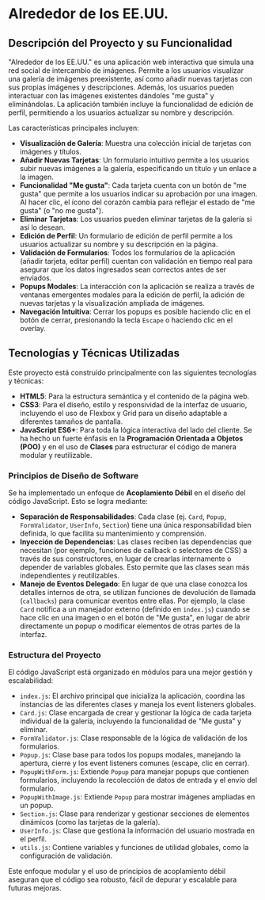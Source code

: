 # Alrededor de los EE.UU.

## Descripción del Proyecto y su Funcionalidad

"Alrededor de los EE.UU." es una aplicación web interactiva que simula una red social de intercambio de imágenes. Permite a los usuarios visualizar una galería de imágenes preexistente, así como añadir nuevas tarjetas con sus propias imágenes y descripciones. Además, los usuarios pueden interactuar con las imágenes existentes dándoles "me gusta" y eliminándolas. La aplicación también incluye la funcionalidad de edición de perfil, permitiendo a los usuarios actualizar su nombre y descripción.

Las características principales incluyen:

* **Visualización de Galería**: Muestra una colección inicial de tarjetas con imágenes y títulos.
* **Añadir Nuevas Tarjetas**: Un formulario intuitivo permite a los usuarios subir nuevas imágenes a la galería, especificando un título y un enlace a la imagen.
* **Funcionalidad "Me gusta"**: Cada tarjeta cuenta con un botón de "me gusta" que permite a los usuarios indicar su aprobación por una imagen. Al hacer clic, el ícono del corazón cambia para reflejar el estado de "me gusta" (o "no me gusta").
* **Eliminar Tarjetas**: Los usuarios pueden eliminar tarjetas de la galería si así lo desean.
* **Edición de Perfil**: Un formulario de edición de perfil permite a los usuarios actualizar su nombre y su descripción en la página.
* **Validación de Formularios**: Todos los formularios de la aplicación (añadir tarjeta, editar perfil) cuentan con validación en tiempo real para asegurar que los datos ingresados sean correctos antes de ser enviados.
* **Popups Modales**: La interacción con la aplicación se realiza a través de ventanas emergentes modales para la edición de perfil, la adición de nuevas tarjetas y la visualización ampliada de imágenes.
* **Navegación Intuitiva**: Cerrar los popups es posible haciendo clic en el botón de cerrar, presionando la tecla `Escape` o haciendo clic en el overlay.

## Tecnologías y Técnicas Utilizadas

Este proyecto está construido principalmente con las siguientes tecnologías y técnicas:

* **HTML5**: Para la estructura semántica y el contenido de la página web.
* **CSS3**: Para el diseño, estilo y responsividad de la interfaz de usuario, incluyendo el uso de Flexbox y Grid para un diseño adaptable a diferentes tamaños de pantalla.
* **JavaScript ES6+**: Para toda la lógica interactiva del lado del cliente. Se ha hecho un fuerte énfasis en la **Programación Orientada a Objetos (POO)** y en el uso de **Clases** para estructurar el código de manera modular y reutilizable.

### Principios de Diseño de Software

Se ha implementado un enfoque de **Acoplamiento Débil** en el diseño del código JavaScript. Esto se logra mediante:

* **Separación de Responsabilidades**: Cada clase (ej. `Card`, `Popup`, `FormValidator`, `UserInfo`, `Section`) tiene una única responsabilidad bien definida, lo que facilita su mantenimiento y comprensión.
* **Inyección de Dependencias**: Las clases reciben las dependencias que necesitan (por ejemplo, funciones de callback o selectores de CSS) a través de sus constructores, en lugar de crearlas internamente o depender de variables globales. Esto permite que las clases sean más independientes y reutilizables.
* **Manejo de Eventos Delegado**: En lugar de que una clase conozca los detalles internos de otra, se utilizan funciones de devolución de llamada (`callbacks`) para comunicar eventos entre ellas. Por ejemplo, la clase `Card` notifica a un manejador externo (definido en `index.js`) cuando se hace clic en una imagen o en el botón de "Me gusta", en lugar de abrir directamente un popup o modificar elementos de otras partes de la interfaz.

### Estructura del Proyecto

El código JavaScript está organizado en módulos para una mejor gestión y escalabilidad:

* `index.js`: El archivo principal que inicializa la aplicación, coordina las instancias de las diferentes clases y maneja los event listeners globales.
* `Card.js`: Clase encargada de crear y gestionar la lógica de cada tarjeta individual de la galería, incluyendo la funcionalidad de "Me gusta" y eliminar.
* `FormValidator.js`: Clase responsable de la lógica de validación de los formularios.
* `Popup.js`: Clase base para todos los popups modales, manejando la apertura, cierre y los event listeners comunes (escape, clic en cerrar).
* `PopupWithForm.js`: Extiende `Popup` para manejar popups que contienen formularios, incluyendo la recolección de datos de entrada y el envío del formulario.
* `PopupWithImage.js`: Extiende `Popup` para mostrar imágenes ampliadas en un popup.
* `Section.js`: Clase para renderizar y gestionar secciones de elementos dinámicos (como las tarjetas de la galería).
* `UserInfo.js`: Clase que gestiona la información del usuario mostrada en el perfil.
* `utils.js`: Contiene variables y funciones de utilidad globales, como la configuración de validación.

Este enfoque modular y el uso de principios de acoplamiento débil aseguran que el código sea robusto, fácil de depurar y escalable para futuras mejoras.
